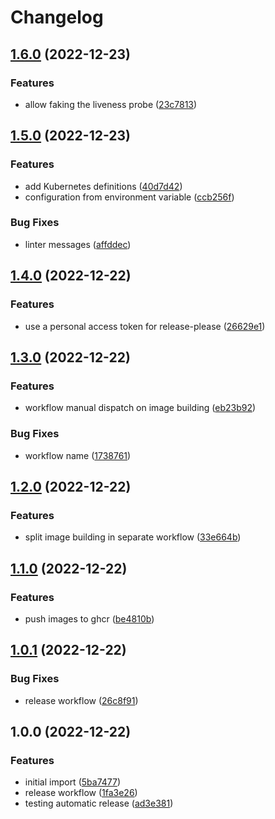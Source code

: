 # Changelog

## [1.6.0](https://github.com/leonardoce/testconn/compare/v1.5.0...v1.6.0) (2022-12-23)


### Features

* allow faking the liveness probe ([23c7813](https://github.com/leonardoce/testconn/commit/23c7813a91853e7ea588a428d47cb57a1f7a153b))

## [1.5.0](https://github.com/leonardoce/testconn/compare/v1.4.0...v1.5.0) (2022-12-23)


### Features

* add Kubernetes definitions ([40d7d42](https://github.com/leonardoce/testconn/commit/40d7d42ae42a52aeec69a4d7c8937e3a172c74cd))
* configuration from environment variable ([ccb256f](https://github.com/leonardoce/testconn/commit/ccb256f84558a4def9c0f3952b4e90aa3809199e))


### Bug Fixes

* linter messages ([affddec](https://github.com/leonardoce/testconn/commit/affddec397df4caf86261049f88281b6ea598d5c))

## [1.4.0](https://github.com/leonardoce/testconn/compare/v1.3.0...v1.4.0) (2022-12-22)


### Features

* use a personal access token for release-please ([26629e1](https://github.com/leonardoce/testconn/commit/26629e1c1a9681e6be14827f6975d11e0c3e0111))

## [1.3.0](https://github.com/leonardoce/testconn/compare/v1.2.0...v1.3.0) (2022-12-22)


### Features

* workflow manual dispatch on image building ([eb23b92](https://github.com/leonardoce/testconn/commit/eb23b92db4578e4aa2d98fe622bfe428550075d4))


### Bug Fixes

* workflow name ([1738761](https://github.com/leonardoce/testconn/commit/17387613950cfc1749d40488eca16ca75642e485))

## [1.2.0](https://github.com/leonardoce/testconn/compare/v1.1.0...v1.2.0) (2022-12-22)


### Features

* split image building in separate workflow ([33e664b](https://github.com/leonardoce/testconn/commit/33e664bf07fb683ded27f193fc405494ee9d5162))

## [1.1.0](https://github.com/leonardoce/testconn/compare/v1.0.1...v1.1.0) (2022-12-22)


### Features

* push images to ghcr ([be4810b](https://github.com/leonardoce/testconn/commit/be4810b269f841866ae4bc62015b1160e32fca5f))

## [1.0.1](https://github.com/leonardoce/testconn/compare/v1.0.0...v1.0.1) (2022-12-22)


### Bug Fixes

* release workflow ([26c8f91](https://github.com/leonardoce/testconn/commit/26c8f914f6479e642157772c861763e9e96ad8bb))

## 1.0.0 (2022-12-22)


### Features

* initial import ([5ba7477](https://github.com/leonardoce/testconn/commit/5ba747792b0d692c53149649e2501f696d23d1a7))
* release workflow ([1fa3e26](https://github.com/leonardoce/testconn/commit/1fa3e267e059702a5d823d5a01676756681d497e))
* testing automatic release ([ad3e381](https://github.com/leonardoce/testconn/commit/ad3e381eca754981bd056cf2b1d9acb3680e8b1d))
